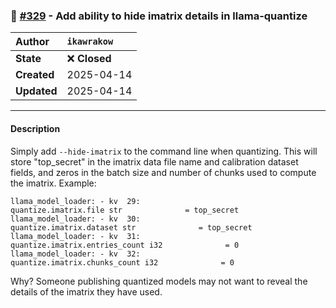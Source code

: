 ### 🔀 [#329](https://github.com/ikawrakow/ik_llama.cpp/pull/329) - Add ability to hide imatrix details in llama-quantize

| **Author** | `ikawrakow` |
| :--- | :--- |
| **State** | ❌ **Closed** |
| **Created** | 2025-04-14 |
| **Updated** | 2025-04-14 |

---

#### Description

Simply add `--hide-imatrix` to the command line when quantizing. This will store "top_secret" in the imatrix data file name and calibration dataset fields, and zeros in the batch size and number of chunks used to compute the imatrix. Example:
```
llama_model_loader: - kv  29:                      quantize.imatrix.file str              = top_secret
llama_model_loader: - kv  30:                   quantize.imatrix.dataset str              = top_secret
llama_model_loader: - kv  31:             quantize.imatrix.entries_count i32              = 0
llama_model_loader: - kv  32:              quantize.imatrix.chunks_count i32              = 0
```

Why? Someone publishing quantized models may not want to reveal the details of the imatrix they have used.